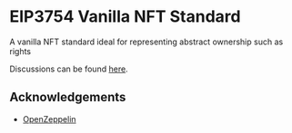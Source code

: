 # EIP3754 Vanilla NFT Standard
A vanilla NFT standard ideal for representing abstract ownership such as rights

Discussions can be found [here](https://github.com/ethereum/EIPs/issues/3753).

## Acknowledgements
- [OpenZeppelin](https://github.com/OpenZeppelin/openzeppelin-contracts)
